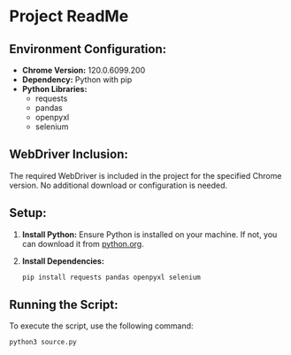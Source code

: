 # Project ReadMe

## Environment Configuration:

- **Chrome Version:** 120.0.6099.200
- **Dependency:** Python with pip
- **Python Libraries:**
  - requests
  - pandas
  - openpyxl
  - selenium

## WebDriver Inclusion:

The required WebDriver is included in the project for the specified Chrome version. No additional download or configuration is needed.

## Setup:

1. **Install Python:** Ensure Python is installed on your machine. If not, you can download it from [python.org](https://www.python.org/downloads/).

2. **Install Dependencies:**
   ```bash
   pip install requests pandas openpyxl selenium

## Running the Script:

To execute the script, use the following command:

```bash
python3 source.py